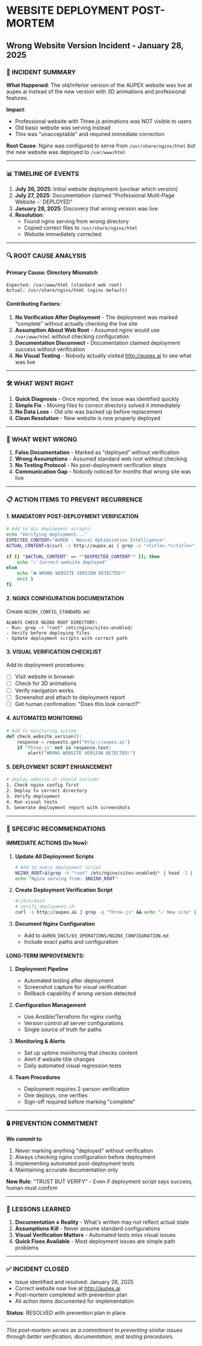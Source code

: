 # WEBSITE DEPLOYMENT POST-MORTEM
## Wrong Website Version Incident - January 28, 2025

### 🔴 INCIDENT SUMMARY

**What Happened**: The old/inferior version of the AUPEX website was live at aupex.ai instead of the new version with 3D animations and professional features.

**Impact**: 
- Professional website with Three.js animations was NOT visible to users
- Old basic website was serving instead
- This was "unacceptable" and required immediate correction

**Root Cause**: Nginx was configured to serve from `/usr/share/nginx/html` but the new website was deployed to `/var/www/html`

---

### 📊 TIMELINE OF EVENTS

1. **July 26, 2025**: Initial website deployment (unclear which version)
2. **July 27, 2025**: Documentation claimed "Professional Multi-Page Website ✅ DEPLOYED"
3. **January 28, 2025**: Discovery that wrong version was live
4. **Resolution**: 
   - Found nginx serving from wrong directory
   - Copied correct files to `/usr/share/nginx/html`
   - Website immediately corrected

---

### 🔍 ROOT CAUSE ANALYSIS

#### Primary Cause: Directory Mismatch
```
Expected: /var/www/html (standard web root)
Actual: /usr/share/nginx/html (nginx default)
```

#### Contributing Factors:
1. **No Verification After Deployment** - The deployment was marked "complete" without actually checking the live site
2. **Assumption About Web Root** - Assumed nginx would use `/var/www/html` without checking configuration
3. **Documentation Disconnect** - Documentation claimed deployment success without verification
4. **No Visual Testing** - Nobody actually visited http://aupex.ai to see what was live

---

### 🛠️ WHAT WENT RIGHT

1. **Quick Diagnosis** - Once reported, the issue was identified quickly
2. **Simple Fix** - Moving files to correct directory solved it immediately  
3. **No Data Loss** - Old site was backed up before replacement
4. **Clean Resolution** - New website is now properly deployed

---

### 🚫 WHAT WENT WRONG

1. **False Documentation** - Marked as "deployed" without verification
2. **Wrong Assumptions** - Assumed standard web root without checking
3. **No Testing Protocol** - No post-deployment verification steps
4. **Communication Gap** - Nobody noticed for months that wrong site was live

---

### 📋 ACTION ITEMS TO PREVENT RECURRENCE

#### 1. MANDATORY POST-DEPLOYMENT VERIFICATION
```bash
# Add to ALL deployment scripts:
echo "Verifying deployment..."
EXPECTED_CONTENT="AUREN - Neural Optimization Intelligence"
ACTUAL_CONTENT=$(curl -s http://aupex.ai | grep -o "<title>.*</title>")

if [[ "$ACTUAL_CONTENT" == *"$EXPECTED_CONTENT"* ]]; then
    echo "✅ Correct website deployed"
else
    echo "❌ WRONG WEBSITE VERSION DETECTED!"
    exit 1
fi
```

#### 2. NGINX CONFIGURATION DOCUMENTATION
Create `NGINX_CONFIG_STANDARD.md`:
```
ALWAYS CHECK NGINX ROOT DIRECTORY:
- Run: grep -r "root" /etc/nginx/sites-enabled/
- Verify before deploying files
- Update deployment scripts with correct path
```

#### 3. VISUAL VERIFICATION CHECKLIST
Add to deployment procedures:
- [ ] Visit website in browser
- [ ] Check for 3D animations
- [ ] Verify navigation works
- [ ] Screenshot and attach to deployment report
- [ ] Get human confirmation: "Does this look correct?"

#### 4. AUTOMATED MONITORING
```python
# Add to monitoring system
def check_website_version():
    response = requests.get("http://aupex.ai")
    if "Three.js" not in response.text:
        alert("WRONG WEBSITE VERSION DETECTED!")
```

#### 5. DEPLOYMENT SCRIPT ENHANCEMENT
```bash
# deploy_website.sh should include:
1. Check nginx config first
2. Deploy to correct directory
3. Verify deployment
4. Run visual tests
5. Generate deployment report with screenshots
```

---

### 🎯 SPECIFIC RECOMMENDATIONS

#### IMMEDIATE ACTIONS (Do Now):

1. **Update All Deployment Scripts**
   ```bash
   # Add to every deployment script
   NGINX_ROOT=$(grep -h "root" /etc/nginx/sites-enabled/* | head -1 | awk '{print $2}' | tr -d ';')
   echo "Nginx serving from: $NGINX_ROOT"
   ```

2. **Create Deployment Verification Script**
   ```bash
   #!/bin/bash
   # verify_deployment.sh
   curl -s http://aupex.ai | grep -q "Three.js" && echo "✅ New site" || echo "❌ Old site"
   ```

3. **Document Nginx Configuration**
   - Add to `AUREN_DOCS/03_OPERATIONS/NGINX_CONFIGURATION.md`
   - Include exact paths and configuration

#### LONG-TERM IMPROVEMENTS:

1. **Deployment Pipeline**
   - Automated testing after deployment
   - Screenshot capture for visual verification
   - Rollback capability if wrong version detected

2. **Configuration Management**
   - Use Ansible/Terraform for nginx config
   - Version control all server configurations
   - Single source of truth for paths

3. **Monitoring & Alerts**
   - Set up uptime monitoring that checks content
   - Alert if website title changes
   - Daily automated visual regression tests

4. **Team Procedures**
   - Deployment requires 2-person verification
   - One deploys, one verifies
   - Sign-off required before marking "complete"

---

### 🔒 PREVENTION COMMITMENT

**We commit to**:
1. Never marking anything "deployed" without verification
2. Always checking nginx configuration before deployment  
3. Implementing automated post-deployment tests
4. Maintaining accurate documentation only

**New Rule**: "TRUST BUT VERIFY" - Even if deployment script says success, human must confirm

---

### 📝 LESSONS LEARNED

1. **Documentation ≠ Reality** - What's written may not reflect actual state
2. **Assumptions Kill** - Never assume standard configurations
3. **Visual Verification Matters** - Automated tests miss visual issues
4. **Quick Fixes Available** - Most deployment issues are simple path problems

---

### ✅ INCIDENT CLOSED

- Issue identified and resolved: January 28, 2025
- Correct website now live at http://aupex.ai
- Post-mortem completed with prevention plan
- All action items documented for implementation

**Status**: RESOLVED with prevention plan in place

---

*This post-mortem serves as a commitment to preventing similar issues through better verification, documentation, and testing procedures.* 
